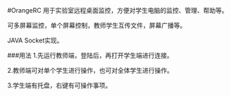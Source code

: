 #OrangeRC
用于实验室远程桌面监控，方便对学生电脑的监控、管理、帮助等。

可多屏幕监控，单个屏幕控制，教师学生互传文件，屏幕广播等。

JAVA Socket实现。

###用法
1.先运行教师端，登陆后，再打开学生端进行连接。

2.教师端可对单个学生进行操作，也可对全体学生进行操作。

3.学生端有托盘，右键有可操作事项。
